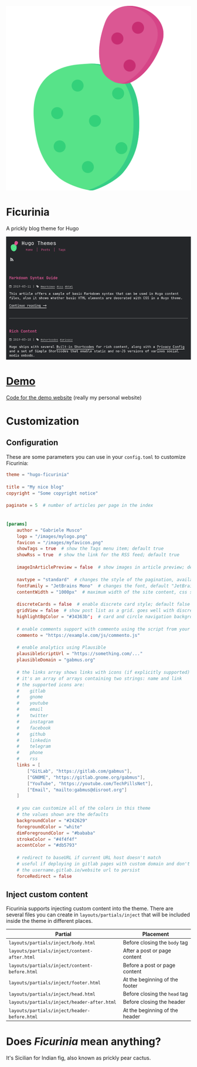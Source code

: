 ![logo](static/img/icon.svg)

# Ficurinia

A prickly blog theme for Hugo

![](images/tn.png)

# [Demo](https://gabmus.org)

[Code for the demo website](https://gitlab.com/gabmus/gabmus.gitlab.io) (really my personal website)

# Customization

## Configuration

These are some parameters you can use in your `config.toml` to customize Ficurinia:

```toml
theme = "hugo-ficurinia"

title = "My nice blog"
copyright = "Some copyright notice"

paginate = 5  # number of articles per page in the index


[params]
    author = "Gabriele Musco"
    logo = "/images/mylogo.png"
    favicon = "/images/myfavicon.png"
    showTags = true  # show the Tags menu item; default true
    showRss = true  # show the link for the RSS feed; default true
    
    imageInArticlePreview = false  # show images in article preview; default false

    navtype = "standard"  # changes the style of the pagination, available styles are: "standard", "circle"
    fontFamily = "JetBrains Mono"  # changes the font, default "JetBrains Mono"
    contentWidth = "1000px"  # maximum width of the site content, css syntax

    discreteCards = false  # enable discrete card style; default false
    gridView = false  # show post list as a grid. goes well with discreteCards
    highlightBgColor = "#34363b";  # card and circle navigation background color for discrete card mode

    # enable comments support with commento using the script from your server
    commento = "https://example.com/js/commento.js"

    # enable analytics using Plausible
    plausibleScriptUrl = "https://something.com/..."
    plausibleDomain = "gabmus.org"

    # the links array shows links with icons (if explicitly supported)
    # it's an array of arrays containing two strings: name and link
    # the supported icons are:
    #    gitlab
    #    gnome
    #    youtube
    #    email
    #    twitter
    #    instagram
    #    facebook
    #    github
    #    linkedin
    #    telegram
    #    phone
    #    rss
    links = [
        ["GitLab", "https://gitlab.com/gabmus"],
        ["GNOME", "https://gitlab.gnome.org/gabmus"],
        ["YouTube", "https://youtube.com/TechPillsNet"],
        ["Email", "mailto:gabmus@disroot.org"]
    ]

    # you can customize all of the colors in this theme
    # the values shown are the defaults
    backgroundColor = "#242629"
    foregroundColor = "white"
    dimForegroundColor = "#bababa"
    strokeColor = "#4f4f4f"
    accentColor = "#db5793"

    # redirect to baseURL if current URL host doesn't match
    # useful if deploying in gitlab pages with custom domain and don't want
    # the username.gitlab.io/website url to persist
    forceRedirect = false
```

## Inject custom content

Ficurinia supports injecting custom content into the theme. There are several files you can create in `layouts/partials/inject` that will be included inside the theme in different places.

| Partial | Placement |
|---------|-----------|
| `layouts/partials/inject/body.html` | Before closing the `body` tag |
| `layouts/partials/inject/content-after.html` | After a post or page content |
| `layouts/partials/inject/content-before.html` | Before a post or page content |
| `layouts/partials/inject/footer.html` | At the beginning of the footer |
| `layouts/partials/inject/head.html` | Before closing the `head` tag |
| `layouts/partials/inject/header-after.html` | Before closing the header |
| `layouts/partials/inject/header-before.html` | At the beginning of the header |

# Does *Ficurinia* mean anything?

It's Sicilian for Indian fig, also known as prickly pear cactus.
